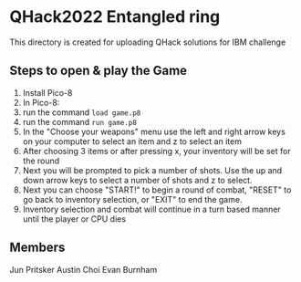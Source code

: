 # QHack2022 Entangled ring
This directory is created for uploading QHack solutions for IBM challenge

## Steps to open & play the Game
1. Install Pico-8
2. In Pico-8:
3. run the command `load game.p8`
4. run the command `run game.p8`
5. In the "Choose your weapons" menu use the left and right arrow keys on your computer to select an item and z to select an item
6. After choosing 3 items or after pressing x, your inventory will be set for the round
7. Next you will be prompted to pick a number of shots. Use the up and down arrow keys to select a number of shots and z to select.
8. Next you can choose "START!" to begin a round of combat, "RESET" to go back to inventory selection, or "EXIT" to end the game.
9. Inventory selection and combat will continue in a turn based manner until the player or CPU dies

## Members
Jun Pritsker
Austin Choi
Evan Burnham
